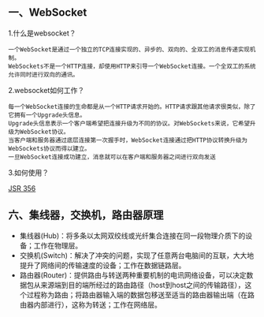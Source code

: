 ## 一、WebSocket
1.什么是websocket？

	一个WebSocket是通过一个独立的TCP连接实现的、异步的、双向的、全双工的消息传递实现机制。
	WebSockets不是一个HTTP连接，却使用HTTP来引导一个WebSocket连接。一个全双工的系统允许同时进行双向的通讯。
		
2.websocket如何工作？

	每一个WebSocket连接的生命都是从一个HTTP请求开始的。HTTP请求跟其他请求很类似，除了它拥有一个Upgrade头信息。
	Upgrade头信息表示一个客户端希望把连接升级为不同的协议。对WebSockets来说，它希望升级为WebSocket协议。
	当客户端和服务器通过底层连接第一次握手时，WebSocket连接通过把HTTP协议转换升级为WebSockets协议而得以建立。
	一旦WebSocket连接成功建立，消息就可以在客户端和服务器之间进行双向发送
	
3.如何使用？

[JSR 356](http://www.oracle.com/technetwork/articles/java/jsr356-1937161.html "WebSocket Java API")

## 六、集线器，交换机，路由器原理

* 集线器(Hub)：将多条以太网双绞线或光纤集合连接在同一段物理介质下的设备；工作在物理层。
* 交换机(Switch)：解决了冲突的问题，实现了任意两台电脑间的互联，大大地提升了网络间的传输速度的设备；工作在数据链路层。
* 路由器(Router)：提供路由与转送两种重要机制的电讯网络设备，可以决定数据包从来源端到目的端所经过的路由路径（host到host之间的传输路径），这个过程称为路由；将路由器输入端的数据包移送至适当的路由器输出端（在路由器内部进行），这称为转送；工作在网络层。
